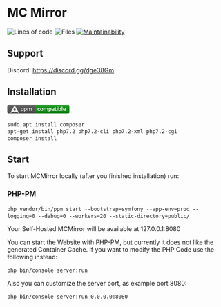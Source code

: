 # MC Mirror
![Lines of code](https://tokei.rs/b1/github/MCMirror/MCMirror?category=code)
![Files](https://tokei.rs/b1/github/MCMirror/MCMirror?category=files)
[![Maintainability](https://api.codeclimate.com/v1/badges/961f59c5aff8d3c046df/maintainability)](https://codeclimate.com/github/MCMirror/MCMirror/maintainability)

## Support
Discord: https://discord.gg/dge38Gm

## Installation
[![PPM Compatible](https://raw.githubusercontent.com/php-pm/ppm-badge/master/ppm-badge.png)](https://github.com/php-pm/php-pm)

```
sudo apt install composer
apt-get install php7.2 php7.2-cli php7.2-xml php7.2-cgi
composer install
```

## Start
To start MCMirror locally (after you finished installation) run:


### PHP-PM
```
php vendor/bin/ppm start --bootstrap=symfony --app-env=prod --logging=0 --debug=0 --workers=20 --static-directory=public/
```
Your Self-Hosted MCMirror will be available at 127.0.0.1:8080


You can start the Website with PHP-PM, but currently it does not like the generated Container Cache. If you want to modify the PHP Code use the following instead:
```
php bin/console server:run
```

Also you can customize the server port, as example port 8080:
```
php bin/console server:run 0.0.0.0:8080
```
